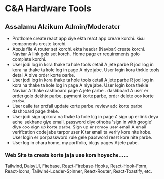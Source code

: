  # C&A Hardware Tools



 ## Assalamu Alaikum Admin/Moderator
- Prothome create react app diye ekta react app create korchi. kicu components create korchi. 
- App.js file A router set korchi. ekta header (Navbar) create korchi, Navbar A link golo set korchi. Home page er requirements golo complete korchi.
- User jodi log in kora thake ta hole tools detail A jete parbe R jodi log in kora na thake ta hole log in page A niye jabe. User login kora thekle tools detail A giye order korte parbe.
- User jodi log in kora thake ta hole tools detail A jete parbe R jodi log in kora na thake ta hole log in page A niye jabe. User login kora thekle Navbar A thake dashboard page A jete parbe . dashboard A user er order golo dekhte parbe. payment korte parbe, order delete ooo korte parbe. 
- User caile tar profail update korte parbe. review add korte parbe dashboard page theke.
- User jodi sign up kora na thake ta hole log in page A sign up er link deya ache, sekhane giye email, password diye othoba 'sign in with google' diye ooo sign up korte parbe. Sign up er somoy user email A email verification code jabe tarpor user K tar email ta verify kore nite hobe. User login er por password vule gele password reset kore nite parbe. 
- User log in chara home, my portfolio, blogs pages A jete pabe.



### Web Site ta create korte ja ja use kora hoyeche...... 
Tailwind, DaisyUI, Firebase, React-Firebase-Hooks, React-Hook-Form, React-Icons, Tailwind-Loader-Spinner, React-Router, React-Toastify, etc.
 